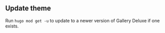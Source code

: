 ## Update theme

Run `hugo mod get -u` to update to a newer version of Gallery Deluxe if one exists.
